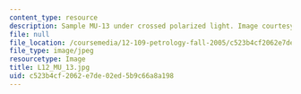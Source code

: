 ```yaml
---
content_type: resource
description: Sample MU-13 under crossed polarized light. Image courtesy of MIT OCW.
file: null
file_location: /coursemedia/12-109-petrology-fall-2005/c523b4cf2062e7de02ed5b9c66a8a198_L12_MU_13.jpg
file_type: image/jpeg
resourcetype: Image
title: L12_MU_13.jpg
uid: c523b4cf-2062-e7de-02ed-5b9c66a8a198
---
```

